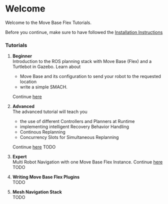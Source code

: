 # Welcome

Welcome to the Move Base Flex Tutorials.

Before you continue, make sure to have followed the [Installation Instructions](../installation.md)

### Tutorials
1. **Beginner** <br> 
Introduction to the ROS planning stack with Move Base (Flex) and a Turtlebot in Gazebo. Learn about 
    * Move Base and its configuration to send your robot to the requested location
    * write a simple SMACH.

    Continue [here](./beginner/welcome.md)

2. **Advanced** <br> 
The advanced tutorial will teach you
    * the use of different Controllers and Planners at Runtime
    * implementing intelligent Recovery Behavior Handling
    * Continous Replanning
    * Concurrency Slots for Simultaneous Replanning

    Continue [here]() TODO

3. **Expert** <br> 
Multi Robot Navigation with one Move Base Flex Instance. Continue [here](TODO) TODO

4. **Writing Move Base Flex Plugins** <br>
TODO

5. **Mesh Navigation Stack** <br>
TODO